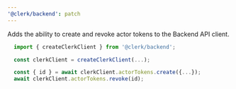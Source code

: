 ```yaml
---
'@clerk/backend': patch
---
```


Adds the ability to create and revoke actor tokens to the Backend API client.


```ts
  import { createClerkClient } from '@clerk/backend';

  const clerkClient = createClerkClient(...);

  const { id } = await clerkClient.actorTokens.create({...});
  await clerkClient.actorTokens.revoke(id);
```
